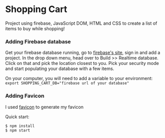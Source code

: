 # Shopping Cart

Project using firebase, JavaScript DOM, HTML and CSS to create a list of items to buy while shopping! 



### Adding Firebase database

Get your firebase database running, go to [firebase's site](https://firebase.google.com/), sign in and add a project. In the drop down menu, head over to Build >> Realtime database. Click on that and pick the location closest to you. Pick your security mode and start populating your database with a few items. 

On your computer, you will need to add a variable to your environment: ```export SHOPPING_CART_DB="firebase url of your database"```

### Adding Favicon

I used [favicon](https://favicon.io/) to generate my favicon

Quick start:

```
$ npm install
$ npm start
````



